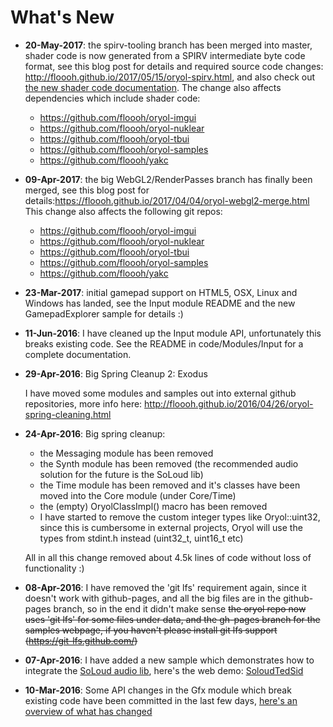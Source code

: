 # What's New

- **20-May-2017**: the spirv-tooling branch has been merged into master,
shader code is now generated from a SPIRV intermediate byte code format,
see this blog post for details and required source code changes: http://floooh.github.io/2017/05/15/oryol-spirv.html,
and also check out [the new shader code documentation](../code/Modules/Gfx/doc/Shaders.md).
The change also affects dependencies which include shader code:
  
  - https://github.com/floooh/oryol-imgui
  - https://github.com/floooh/oryol-nuklear
  - https://github.com/floooh/oryol-tbui
  - https://github.com/floooh/oryol-samples
  - https://github.com/floooh/yakc

- **09-Apr-2017**: the big WebGL2/RenderPasses branch has finally been merged,
see this blog post for details:https://floooh.github.io/2017/04/04/oryol-webgl2-merge.html
This change also affects the following git repos:

  - https://github.com/floooh/oryol-imgui
  - https://github.com/floooh/oryol-nuklear
  - https://github.com/floooh/oryol-tbui
  - https://github.com/floooh/oryol-samples
  - https://github.com/floooh/yakc

- **23-Mar-2017**: initial gamepad support on HTML5, OSX, Linux and Windows has
landed, see the Input module README and the new GamepadExplorer sample
for details :)

- **11-Jun-2016**: I have cleaned up the Input module API, unfortunately
this breaks existing code. See the README in code/Modules/Input for 
a complete documentation.

- **29-Apr-2016**: Big Spring Cleanup 2: Exodus

  I have moved some modules and samples out into external
  github repositories, more info here: http://floooh.github.io/2016/04/26/oryol-spring-cleaning.html

- **24-Apr-2016**: Big spring cleanup:
    - the Messaging module has been removed
    - the Synth module has been removed (the recommended audio solution
      for the future is the SoLoud lib)
    - the Time module has been removed and it's classes have been 
      moved into the Core module (under Core/Time)
    - the (empty) OryolClassImpl() macro has been removed
    - I have started to remove the custom integer types like Oryol::uint32,
      since this is cumbersome in external projects, Oryol will use the
      types from stdint.h instead (uint32_t, uint16_t etc)

  All in all this change removed about 4.5k lines of code without loss
  of functionality :)

- **08-Apr-2016**: I have removed the 'git lfs' requirement again, since
it doesn't work with github-pages, and all the big files are in the
github-pages branch, so in the end it didn't make sense 
~~the oryol repo now uses 'git lfs' for some files under
data, and the gh-pages branch for the samples webpage, if you haven't
please install git lfs support (https://git-lfs.github.com/)~~

- **07-Apr-2016**: I have added a new sample which demonstrates how
to integrate the [SoLoud audio lib](http://sol.gfxile.net/soloud/), here's
the web demo: [SoloudTedSid](http://floooh.github.io/oryol/asmjs/SoloudTedSid.html)
 
- **10-Mar-2016**: Some API changes in the Gfx module which break existing 
code have been committed in the last few days, [here's an overview of what
has changed](http://floooh.github.io/2016/03/10/oryol-gfx-changes.html)



